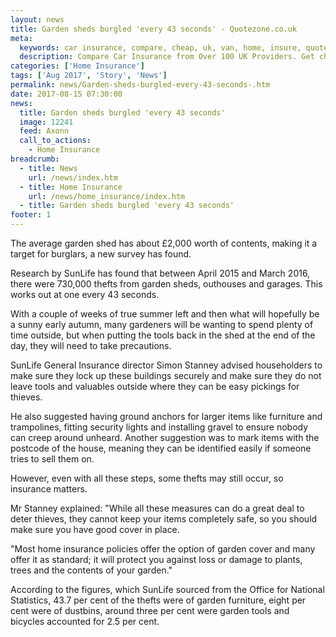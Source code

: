 ```yaml
---
layout: news
title: Garden sheds burgled 'every 43 seconds' - Quotezone.co.uk
meta:
  keywords: car insurance, compare, cheap, uk, van, home, insure, quotes, online, comparison, bike, loans, life
  description: Compare Car Insurance from Over 100 UK Providers. Get cheap quotes online now using our fast, free, secure comparison site
categories: ['Home Insurance']
tags: ['Aug 2017', 'Story', 'News']
permalink: news/Garden-sheds-burgled-every-43-seconds-.htm
date: 2017-08-15 07:30:00
news:
  title: Garden sheds burgled 'every 43 seconds'
  image: 12241
  feed: Axonn
  call_to_actions:
    - Home Insurance
breadcrumb:
  - title: News
    url: /news/index.htm
  - title: Home Insurance
    url: /news/home_insurance/index.htm
  - title: Garden sheds burgled 'every 43 seconds'
footer: 1
---
```


The average garden shed has about &pound;2,000 worth of contents, making it a target for burglars, a new survey has found.

Research by SunLife has found that between April 2015 and March 2016, there were 730,000 thefts from garden sheds, outhouses and garages. This works out at one every 43 seconds.&nbsp;

With a couple of weeks of true summer left and then what will hopefully be a sunny early autumn, many gardeners will be wanting to spend plenty of time outside, but when putting the tools back in the shed at the end of the day, they will need to take precautions.

SunLife General Insurance director Simon Stanney advised householders to make sure they lock up these buildings securely and make sure they do not leave tools and valuables outside where they can be easy pickings for thieves.&nbsp;

He also suggested having ground anchors for larger items like furniture and trampolines, fitting security lights and installing gravel to ensure nobody can creep around unheard. Another suggestion was to mark items with the postcode of the house, meaning they can be identified easily if someone tries to sell them on.&nbsp;

However, even with all these steps, some thefts may still occur, so insurance matters.&nbsp;

Mr Stanney explained: &quot;While all these measures can do a great deal to deter thieves, they cannot keep your items completely safe, so you should make sure you have good cover in place.&nbsp;

&quot;Most home insurance policies offer the option of garden cover and many offer it as standard; it will protect you against loss or damage to plants, trees and the contents of your garden.&quot;

According to the figures, which SunLife sourced from the Office for National Statistics, 43.7 per cent of the thefts were of garden furniture, eight per cent were of dustbins, around three per cent were garden tools and bicycles accounted for 2.5 per cent.&nbsp;
